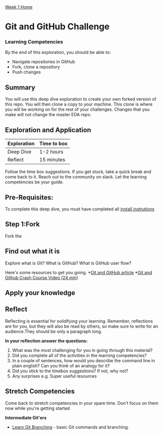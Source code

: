 [Week 1 Home](../)

# Git and GitHub Challenge

### Learning Competencies
By the end of this exploration, you should be able to:

- Navigate repositories in GitHub
- Fork, clone a repository
- Push changes


## Summary
You will use this deep dive exploration to create your own forked version of this repo. You will then clone a copy to your machine. This clone is where you will be working on for the rest of your challenges. Changes that you make will not change the master EDA repo.


## Exploration and Application

Exploration | Time to box |
------------|----------|
Deep Dive | 1-2 hours
Reflect | 15 minutes |

Follow the time box suggestions. If you get stuck, take a quick break and come back to it. Reach out to the community on slack. Let the learning competencies be your guide.

## Pre-Requisites:
To complete this deep dive, you must have completed all [install instrutions](https://github.com/dev-academy-programme/orientation/tree/master/installation)


## Step 1:Fork
Fork the

## Find out what it is
Explore what is Git? What is GitHub? What is GitHub user flow?

Here's some resources to get you going.
*[Git and GitHub article]()
*[Git and Github Crash Course Video (24 min)](https://www.youtube.com/watch?v=SWYqp7iY_Tc)

## Apply your knowledge

## Reflect
Reflecting is essential for solidifying your learning. Remember, reflections are for you, but they will also be read by others, so make sure to write for an audience.They should be only a paragraph long.

__In your reflection answer the questions:__
1. What was the most challenging for you in going through this material?
2. Did you complete all of the activities in the learning competencies?
3. In a couple of sentences, how would you describe the command line in plain english? Can you think of an analogy for it?
4. Did you stick to the timebox suggestions? If not, why not?
4. Any surprises e.g. Super useful resources


## Stretch Competencies
Come back to stretch competencies in your spare time. Don't focus on them now while you're getting started


**Intermediate Git'ers**
- [Learn Git Branching](http://pcottle.GitHub.io/learnGitBranching/) - basic Git commands and branching.
